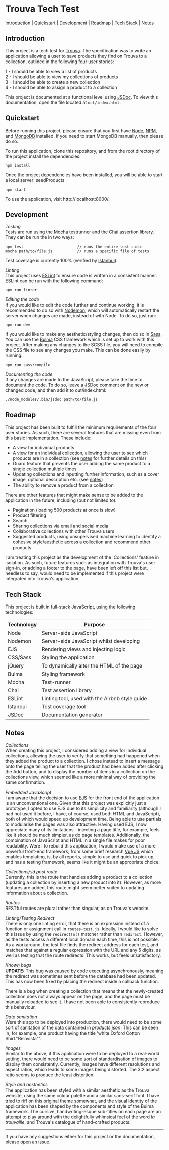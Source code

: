 # Trouva Tech Test

[Introduction](#introduction) | [Quickstart](#introduction) | [Development](#development) | [Roadmap](#roadmap) | [Tech Stack](#tech-stack) | [Notes](#notes)

## Introduction

This project is a tech test for [Trouva](https://www.trouva.com/). The specification was to write an application allowing a user to save products they find on Trouva to a collection, outlined in the following four user stories:

  1 - I should be able to view a list of products   
  2 - I should be able to view my collections of products   
  3 - I should be able to create a new collection   
  4 - I should be able to assign a product to a collection

This project is documented at a functional level using [JSDoc](http://usejsdoc.org/). To view this documentation, open the file located at `out/index.html`.


## Quickstart

Before running this project, please ensure that you first have [Node](https://nodejs.org/en/), [NPM](https://www.npmjs.com/), and [MongoDB](https://www.mongodb.com/) installed. If you need to start MongoDB manually, then please do so.

To run this application, clone this repository, and from the root directory of the project install the dependencies:

```
npm install
```

Once the project dependencies have been installed, you will be able to start a local server:
seedProducts
```
npm start
```

To use the application, visit http://localhost:8000/.


## Development

*Testing*   
Tests are run using the [Mocha](https://mochajs.org/) testrunner and the [Chai](http://chaijs.com/) assertion library. They can be run the in two ways:

```
npm test                        // runs the entire test suite
mocha path/to/file.js           // runs a specific file of tests

```

Test coverage is currently 100% (verified by [Istanbul](https://istanbul.js.org/)).

*Linting*   
This project uses [ESLint](https://eslint.org/) to ensure code is written in a consistent manner. ESLint can be run with the following command:
```
npm run linter
```

*Editing the code*   
If you would like to edit the code further and continue working, it is recommended to do so with [Nodemon](https://nodemon.io/), which will automatically restart the server when changes are made, instead of with Node. To do so, just run:
```
npm run dev
```

If you would like to make any aesthetic/styling changes, then do so in [Sass](https://sass-lang.com/). You can use the [Bulma](https://bulma.io/) CSS framework which is set up to work with this project. After making any changes to the SCSS file, you will need to compile the CSS file to see any changes you make. This can be done easily by running:
```
npm run sass:compile
```

*Documenting the code*   
If any changes are made to the JavaScript, please take the time to document the code. To do so, leave a [JSDoc](http://usejsdoc.org/about-getting-started.html) comment on the new or changed code, and then add it to out/index.html:

```
./node_modules/.bin/jsdoc path/to/file.js
```


## Roadmap

This project has been built to fulfill the minimum requirements of the four user stories. As such, there are several features that are missing even from this basic implementation. These include:
 - A view for individual products
 - A view for an individual collection, allowing the user to see which products are in a collection (see [notes](#notes) for further details on this)
 - Guard feature that prevents the user adding the same product to a single collection multiple times
 - Updating collections and inputting further information, such as a cover image, optional description etc. (see [notes](#notes))
 - The ability to remove a product from a collection


There are other features that might make sense to be added to the application in the future, including (but not limited to):
 - Pagination (loading 500 products at once is slow)
 - Product filtering
 - Search
 - Sharing collections via email and social media
 - Collaborative collections with other Trouva users
 - Suggested products, using unsupervised machine learning to identify a cohesive style/aesthetic across a collection and recommend other products

I am treating this project as the development of the 'Collections' feature in isolation. As such, future features such as integration with Trouva's user sign-in, or adding a footer to the page, have been left off this list but, needless to say, would need to be implemented if this project were integrated into Trouva's application.


## Tech Stack

This project is built in full-stack JavaScript, using the following technologies:

| Technology  |  Purpose  |
| ---         |    ---    |
| Node        | Server-side JavaScript |
| Nodemon     | Server-side JavaScript whilst developing |
| EJS         | Rendering views and injecting logic |
| CSS/Sass    | Styling the application |
| jQuery      | To dynamically alter the HTML of the page |
| Bulma       | Styling framework |
| Mocha       | Test-runner |
| Chai        | Test assertion library |
| ESLint      | Linting tool, used with the Airbnb style guide |
| Istanbul    | Test coverage tool |
| JSDoc       | Documentation generator |


## Notes

*Collections*   
When creating this project, I considered adding a view for individual collections, allowing the user to verify that something had happened when they added the product to a collection. I chose instead to insert a message onto the page telling the user that the product had been added after clicking the Add button, and to display the number of items in a collection on the collections view, which seemed like a more minimal way of providing the same confirmation.

*Embedded JavaScript*   
I am aware that the decision to use [EJS](http://ejs.co/) for the front end of the application is an unconventional one. Given that this project was explicitly just a prototype, I opted to use EJS due to its simplicity and familiarity (although I had not used it before, I have, of course, used both HTML and JavaScript), both of which would speed up development time. Being able to use partials to modularise the pages was also attractive. Having used EJS, I now appreciate many of its limitations - injecting a page title, for example, feels like it should be much simpler, as do page templates. Additionally, the combination of JavaScript and HTML in a single file makes for poor readability. Were I to rebuild this application, I would make use of a more powerful front-end framework; from some brief research [Vue JS](https://vuejs.org/) which enables templating, is, by all reports, simple to use and quick to pick up, and has a testing framework, seems like it might be an appropriate choice.

*Collections/:id post route*   
Currently, this is the route that handles adding a product to a collection (updating a collection by inserting a new product into it). However, as more features are added, this route might seem better suited to updating information about a collection.

*Routes*  
RESTful routes are plural rather than singular, as on Trouva's website.

*Linting/Testing Redirect*   
There is only one linting error, that there is an expression instead of a function or assignment call in `routes-test.js`. Ideally, I would like to solve this issue by using the `redirectTo()` matcher rather than `redirect`. However, as the tests access a different local domain each time, this is not possible. As a workaround, the test file finds the redirect address for each test, and matches that against a regular expression with the URL and any 5 digits, as well as testing that the route redirects. This works, but feels unsatisfactory.

*Known bugs*   
**UPDATE:** This bug was caused by code executing asynchronously, meaning the redirect was sometimes sent before the database had been updated. This has now been fixed by placing the redirect inside a callback function.

There is a bug when creating a collection that means that the newly-created collection does not always appear on the page, and the page must be manually reloaded to see it. I have not been able to consistently reproduce this behaviour.

*Data sanitation*   
Were this app to be deployed into production, there would need to be some sort of sanitation of the data contained in *products.json*. This can be seen in, for example, one product having the title 'white Oxford Cotton Shirt."Belavista"'.

*Images*   
Similar to the above, if this application were to be deployed to a real-world setting, there would need to be some sort of standardisation of images to display them consistently. Currently, images have different resolutions and aspect ratios, which leads to some images being distorted. The 3:2 aspect ratio seems to produce the least distortion.

*Style and aesthetics*   
The application has been styled with a similar aesthetic as the Trouva website, using the same colour palette and a similar sans-serif font. I have tried to riff on this original theme somewhat, and the visual identity of the application has been shaped by the components and style of the Bulma framework. The cursive, handwriting-esque sub-titles on each page are an attempt to play around with the delightfully whimsical feel of the word *la trouvaille*, and Trouva's catalogue of hand-crafted products.


-----

If you have any suggestions either for this project or the documentation, please [open an issue](https://github.com/peterwdj/trouva-tech-test/issues/new).
